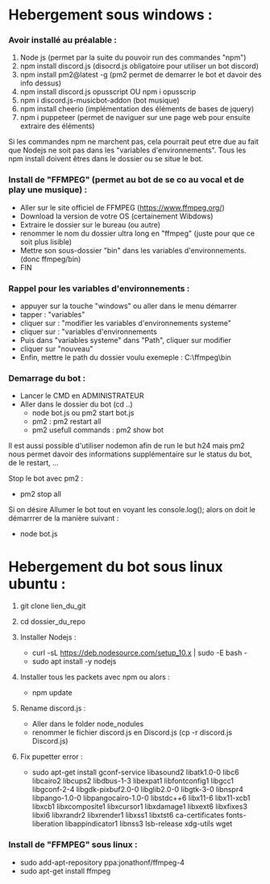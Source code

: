 Hebergement sous windows :
==========================

### Avoir installé au préalable : ###

1. Node js (permet par la suite du pouvoir run des commandes "npm")
2. npm install discord.js (disocrd.js obligatoire pour utiliser un bot discord)
3. npm install pm2@latest -g (pm2 permet de demarrer le bot et davoir des info dessus)
4. npm install discord.js opusscript OU npm i opusscrip
5. npm i discord.js-musicbot-addon (bot musique)
6. npm install cheerio (implémentation des éléments de bases de jquery)
7. npm i puppeteer (permet de naviguer sur une page web pour ensuite extraire des éléments)

Si les commandes npm ne marchent pas, cela pourrait peut etre due au fait que Nodejs ne soit pas dans les "variables d'environnements".
Tous les npm install doivent êtres dans le dossier ou se situe le bot.

### Install de "FFMPEG" (permet au bot de se co au vocal et de play une musique) : ###

- Aller sur le site officiel de FFMPEG (https://www.ffmpeg.org/)
- Download la version de votre OS (certainement Wibdows)
- Extraire le dossier sur le bureau (ou autre)
- renommer le nom du dossier ultra long en "ffmpeg" (juste pour que ce soit plus lisible)
- Mettre son sous-dossier "bin" dans les variables d'environnements. (donc ffmpeg/bin)
- FIN

### Rappel pour les variables d'environnements : ###

- appuyer sur la touche "windows" ou aller dans le menu démarrer
- tapper : "variables"
- cliquer sur : "modifier les variables d'environnements systeme"
- cliquer sur : "variables d'environnements
- Puis dans "variables systeme" dans "Path", cliquer sur modifier
- cliquer sur "nouveau"
- Enfin, mettre le path du dossier voulu exemeple : C:\ffmpeg\bin

### Demarrage du bot : ###

- Lancer le CMD en ADMINISTRATEUR
- Aller dans le dossier du bot (cd ..)
  - node bot.js ou pm2 start bot.js 
  - pm2 : pm2 restart all
  - pm2 usefull commands : pm2 show bot
  
Il est aussi possible d'utiliser nodemon afin de run le but h24 mais pm2 nous permet davoir des informations supplémentaire sur le status du bot, de le restart, ...

Stop le bot avec pm2 :

- pm2 stop all

Si on désire Allumer le bot tout en voyant les console.log(); alors on doit le démarrrer de la manière suivant : 

- node bot.js

Hebergement du bot sous linux ubuntu :
======================================

1. git clone lien_du_git

2. cd dossier_du_repo

3. Installer Nodejs : 

   - curl -sL https://deb.nodesource.com/setup_10.x | sudo -E bash -
   - sudo apt install -y nodejs

4. Installer tous les packets avec npm ou alors : 

    - npm update

5. Rename discord.js : 
    - Aller dans le folder node_nodules
    - renommer le fichier discord.js en Discord.js (cp -r discord.js Discord.js)

6. Fix pupetter error :

    - sudo apt-get install gconf-service libasound2 libatk1.0-0 libc6 libcairo2 libcups2 libdbus-1-3 libexpat1 libfontconfig1 libgcc1 libgconf-2-4 libgdk-pixbuf2.0-0 libglib2.0-0 libgtk-3-0 libnspr4 libpango-1.0-0 libpangocairo-1.0-0 libstdc++6 libx11-6 libx11-xcb1 libxcb1 libxcomposite1 libxcursor1 libxdamage1 libxext6 libxfixes3 libxi6 libxrandr2 libxrender1 libxss1 libxtst6 ca-certificates fonts-liberation libappindicator1 libnss3 lsb-release xdg-utils wget

### Install de "FFMPEG" sous linux : ###

- sudo add-apt-repository ppa:jonathonf/ffmpeg-4
- sudo apt-get install ffmpeg
